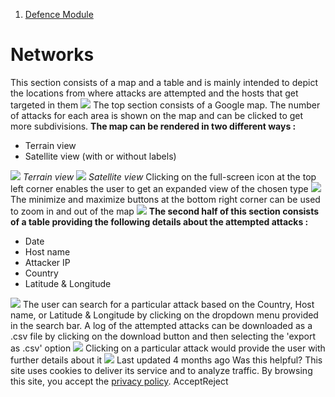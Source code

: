   1. [Defence Module](https://docs.zeron.one/cyber-risk-posture-management-platform-cprm/defence-module)


# Networks
This section consists of a map and a table and is mainly intended to depict the locations from where attacks are attempted and the hosts that get targeted in them 
![](https://docs.zeron.one/~gitbook/image?url=https%3A%2F%2F2854935529-files.gitbook.io%2F%7E%2Ffiles%2Fv0%2Fb%2Fgitbook-x-prod.appspot.com%2Fo%2Fspaces%252FvyU3NMiz2Rw6Y9PJdkUQ%252Fuploads%252F0sblaHOxklx5rPh5kEuj%252FNetworks-935526be062f5c7b20044ab220a934b3.png%3Falt%3Dmedia%26token%3D25228113-1308-4310-a0c8-6ae709fd2111&width=768&dpr=4&quality=100&sign=4c45a612&sv=2)
The top section consists of a Google map. The number of attacks for each area is shown on the map and can be clicked to get more subdivisions. **The map can be rendered in two different ways :**
  * Terrain view
  * Satellite view (with or without labels)


![](https://docs.zeron.one/~gitbook/image?url=https%3A%2F%2F2854935529-files.gitbook.io%2F%7E%2Ffiles%2Fv0%2Fb%2Fgitbook-x-prod.appspot.com%2Fo%2Fspaces%252FvyU3NMiz2Rw6Y9PJdkUQ%252Fuploads%252FMn3m5BtrPkSqUfPVmCFQ%252FTerrain-view-49059c3346341e3f72fd6c42035a425c.png%3Falt%3Dmedia%26token%3D9aec4ed8-86ce-4225-9ce0-f1f763b7db04&width=768&dpr=4&quality=100&sign=b3479c4e&sv=2)
_Terrain view_
![](https://docs.zeron.one/~gitbook/image?url=https%3A%2F%2F2854935529-files.gitbook.io%2F%7E%2Ffiles%2Fv0%2Fb%2Fgitbook-x-prod.appspot.com%2Fo%2Fspaces%252FvyU3NMiz2Rw6Y9PJdkUQ%252Fuploads%252FPdvi2OgGuGIyY1hwt9hY%252FSatellite-view.png%3Falt%3Dmedia%26token%3D97ea1eb4-1fdd-4195-8aef-ad68af936d30&width=768&dpr=4&quality=100&sign=d6e9602c&sv=2)
 _Satellite view_
Clicking on the full-screen icon at the top left corner enables the user to get an expanded view of the chosen type 
![](https://docs.zeron.one/~gitbook/image?url=https%3A%2F%2F2854935529-files.gitbook.io%2F%7E%2Ffiles%2Fv0%2Fb%2Fgitbook-x-prod.appspot.com%2Fo%2Fspaces%252FvyU3NMiz2Rw6Y9PJdkUQ%252Fuploads%252FBrmkKMxsp7EwKuUTAmmr%252FFull-screen-58a1624923b643df727147f16485a14a.png%3Falt%3Dmedia%26token%3Dc512583c-900e-497a-9496-0efd4e416ca4&width=768&dpr=4&quality=100&sign=2708e3ff&sv=2)
The minimize and maximize buttons at the bottom right corner can be used to zoom in and out of the map 
![](https://docs.zeron.one/~gitbook/image?url=https%3A%2F%2F2854935529-files.gitbook.io%2F%7E%2Ffiles%2Fv0%2Fb%2Fgitbook-x-prod.appspot.com%2Fo%2Fspaces%252FvyU3NMiz2Rw6Y9PJdkUQ%252Fuploads%252FiFuZGhTRypgjdjAeGq8E%252Fmin-max-2624c5d88dc9e7595ea2b12416539967.png%3Falt%3Dmedia%26token%3Ddec21da2-642c-4d0a-9ddf-233520cc1887&width=768&dpr=4&quality=100&sign=8e2ba4ef&sv=2)
**The second half of this section consists of a table providing the following details about the attempted attacks :**
  * Date
  * Host name
  * Attacker IP
  * Country
  * Latitude & Longitude 


![](https://docs.zeron.one/~gitbook/image?url=https%3A%2F%2F2854935529-files.gitbook.io%2F%7E%2Ffiles%2Fv0%2Fb%2Fgitbook-x-prod.appspot.com%2Fo%2Fspaces%252FvyU3NMiz2Rw6Y9PJdkUQ%252Fuploads%252F9XCQwAXkV9hJmhty7S3X%252FNetworks-table.png%3Falt%3Dmedia%26token%3D3cc0dc95-0463-47db-b78e-e8288b95d95f&width=768&dpr=4&quality=100&sign=67a2d4c&sv=2)
The user can search for a particular attack based on the Country, Host name, or Latitude & Longitude by clicking on the dropdown menu provided in the search bar. A log of the attempted attacks can be downloaded as a .csv file by clicking on the download button and then selecting the 'export as .csv' option 
![](https://docs.zeron.one/~gitbook/image?url=https%3A%2F%2F2854935529-files.gitbook.io%2F%7E%2Ffiles%2Fv0%2Fb%2Fgitbook-x-prod.appspot.com%2Fo%2Fspaces%252FvyU3NMiz2Rw6Y9PJdkUQ%252Fuploads%252FgZrHYUTxFJF6sa9n853A%252FSearch.png%3Falt%3Dmedia%26token%3D07db9e29-9100-4e88-a6d3-0bb3dabf6b92&width=768&dpr=4&quality=100&sign=947090d2&sv=2)
Clicking on a particular attack would provide the user with further details about it 
![](https://docs.zeron.one/~gitbook/image?url=https%3A%2F%2F2854935529-files.gitbook.io%2F%7E%2Ffiles%2Fv0%2Fb%2Fgitbook-x-prod.appspot.com%2Fo%2Fspaces%252FvyU3NMiz2Rw6Y9PJdkUQ%252Fuploads%252FbNCoYBd9B5cp6asd4O5d%252FAttack-details-f2a80abc8bc24ed4e31083292beca449.png%3Falt%3Dmedia%26token%3D620cbc09-0866-46b9-b1be-cc842f7b18d2&width=768&dpr=4&quality=100&sign=a8837169&sv=2)
Last updated 4 months ago
Was this helpful?
This site uses cookies to deliver its service and to analyze traffic. By browsing this site, you accept the [privacy policy](https://zeron.one/privacy-policy/).
AcceptReject
